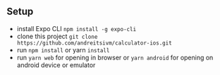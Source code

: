## Setup

- install Expo CLI `npm install -g expo-cli`
- clone this project `git clone https://github.com/andreitsivm/calculator-ios.git`
- run `npm install` or yarn `install`
- run `yarn web` for opening in browser or `yarn android` for opening on android device or emulator
